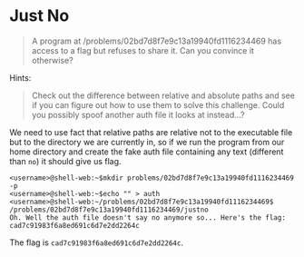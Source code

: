 # Just No

> A program at /problems/02bd7d8f7e9c13a19940fd1116234469 has access to a flag but refuses to share it. Can you convince it otherwise?

Hints:

> Check out the difference between relative and absolute paths and see if you can figure out how to use them to solve this challenge. Could you possibly spoof another auth file it looks at instead...?

We need to use fact that relative paths are relative not to the executable file but to the directory we are currently in, so if we run the program from our home directory and create the fake auth file containing any text (different than `no`) it should give us flag.

```
<username>@shell-web:~$mkdir problems/02bd7d8f7e9c13a19940fd1116234469 -p
<username>@shell-web:~$echo "" > auth
<username>@shell-web:~/problems/02bd7d8f7e9c13a19940fd1116234469$ /problems/02bd7d8f7e9c13a19940fd1116234469/justno
Oh. Well the auth file doesn't say no anymore so... Here's the flag: cad7c91983f6a8ed691c6d7e2dd2264c
```

The flag is `cad7c91983f6a8ed691c6d7e2dd2264c`.